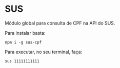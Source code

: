 # SUS

Módulo global para consulta de CPF na API do SUS.

Para instalar basta:

```
npm i -g sus-cpf
```

Para executar, no seu terminal, faça:

```
sus 11111111111
```